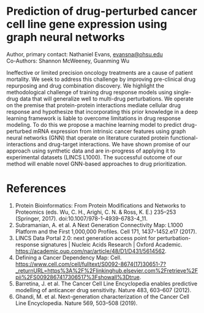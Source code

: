 # Prediction of drug-perturbed cancer cell line gene expression using graph neural networks

Author, primary contact: Nathaniel Evans, evansna@ohsu.edu  
Co-Authors: Shannon McWeeney, Guanming Wu

Ineffective or limited precision oncology treatments are a cause of patient mortality. We seek to address this challenge by improving pre-clinical drug repurposing and drug combination discovery. We highlight the methodological challenge of training drug response models using single-drug data that will generalize well to multi-drug perturbations. We operate on the premise that protein-protein interactions mediate cellular drug response and hypothesize that incorporating this prior knowledge in a deep learning framework is liable to overcome limitations in drug response modeling. To do this we propose a machine learning model to predict drug-perturbed mRNA expression from intrinsic cancer features using graph neural networks (GNN) that operate on literature curated protein functional-interactions and drug-target interactions. We have shown promise of our approach using synthetic data and are in-progress of applying it to experimental datasets (LINCS L1000). The successful outcome of our method will enable novel GNN-based approaches to drug prioritization.

# References 

1. Protein Bioinformatics: From Protein Modifications and Networks to Proteomics (eds. Wu, C. H., Arighi, C. N. & Ross, K. E.) 235–253 (Springer, 2017). doi:10.1007/978-1-4939-6783-4_11.
2.	Subramanian, A. et al. A Next Generation Connectivity Map: L1000 Platform and the First 1,000,000 Profiles. Cell 171, 1437-1452.e17 (2017).
3.	LINCS Data Portal 2.0: next generation access point for perturbation-response signatures | Nucleic Acids Research | Oxford Academic. https://academic.oup.com/nar/article/48/D1/D431/5614562.
4.	Defining a Cancer Dependency Map: Cell. https://www.cell.com/cell/fulltext/S0092-8674(17)30651-7?_returnURL=https%3A%2F%2Flinkinghub.elsevier.com%2Fretrieve%2Fpii%2FS0092867417306517%3Fshowall%3Dtrue.
5.	Barretina, J. et al. The Cancer Cell Line Encyclopedia enables predictive modelling of anticancer drug sensitivity. Nature 483, 603–607 (2012).
6.	Ghandi, M. et al. Next-generation characterization of the Cancer Cell Line Encyclopedia. Nature 569, 503–508 (2019).

